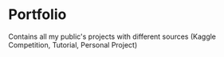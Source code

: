 # Portfolio
Contains all my public's projects with different sources (Kaggle Competition, Tutorial, Personal Project)
